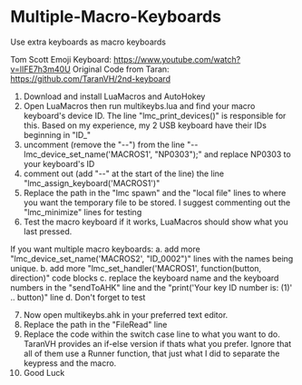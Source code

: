 # Multiple-Macro-Keyboards
Use extra keyboards as macro keyboards

Tom Scott Emoji Keyboard: https://www.youtube.com/watch?v=lIFE7h3m40U
Original Code from Taran: https://github.com/TaranVH/2nd-keyboard

1. Download and install LuaMacros and AutoHokey
2. Open LuaMacros then run multikeybs.lua and find your macro keyboard's device ID. The line "lmc_print_devices()" is responsible for this. Based on my experience, my 2 USB keyboard have their IDs beginning in "ID_"
3. uncomment (remove the "--") from the line "--lmc_device_set_name('MACROS1', "NP0303");" and replace NP0303 to your keyboard's ID
4. comment out (add "--" at the start of the line) the line "lmc_assign_keyboard('MACROS1')"
5. Replace the path in the "lmc spawn" and the "local file" lines to where you want the temporary file to be stored. I suggest commenting out the "lmc_minimize" lines for testing
6. Test the macro keyboard if it works, LuaMacros should show what you last pressed.

If you want multiple macro keyboards:
  a. add more "lmc_device_set_name('MACROS2', "ID_0002")" lines with the names being unique. 
  b. add more "lmc_set_handler('MACROS1', function(button, direction)" code blocks
  c. replace the keyboard name and the keyboard numbers in the "sendToAHK" line and the "print('Your key ID number is:   (1)' .. button)" line
  d. Don't forget to test


7. Now open multikeybs.ahk in your preferred text editor.
8. Replace the path in the "FileRead" line
9. Replace the code within the switch case line to what you want to do. TaranVH provides an if-else version if thats what you prefer. Ignore that all of them use a Runner function, that just what I did to separate the keypress and the macro.
10. Good Luck
